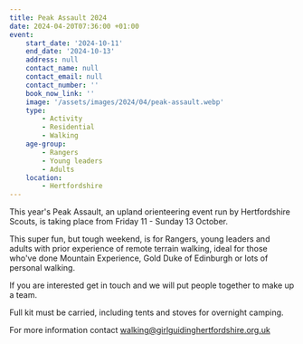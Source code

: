 ```yaml
---
title: Peak Assault 2024
date: 2024-04-20T07:36:00 +01:00
event:
    start_date: '2024-10-11'
    end_date: '2024-10-13'
    address: null
    contact_name: null
    contact_email: null
    contact_number: ''
    book_now_link: ''
    image: '/assets/images/2024/04/peak-assault.webp'
    type:
        - Activity
        - Residential
        - Walking
    age-group:
        - Rangers
        - Young leaders
        - Adults
    location:
        - Hertfordshire
---
```

This year's Peak Assault, an upland orienteering event run by Hertfordshire Scouts, is taking place from Friday 11 - Sunday 13 October.  

This super fun, but tough weekend, is for Rangers, young leaders and adults with prior experience of remote terrain walking, ideal for those who've done Mountain Experience, Gold Duke of Edinburgh or lots of personal walking.

If you are interested get in touch and we will put people together to make up a team.

Full kit must be carried, including tents and stoves for overnight camping.

For more information contact <walking@girlguidinghertfordshire.org.uk>
